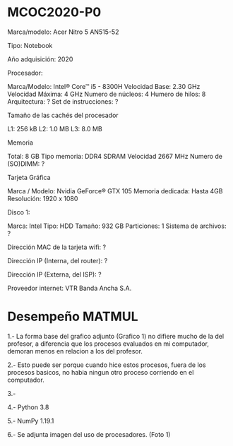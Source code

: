 # MCOC2020-P0
Marca/modelo: Acer Nitro 5 AN515-52

Tipo: Notebook

Año adquisición: 2020

Procesador:

Marca/Modelo: Intel® Core™ i5 - 8300H
Velocidad Base: 2.30 GHz
Velocidad Máxima: 4 GHz 
Numero de núcleos: 4
Humero de hilos: 8
Arquitectura: ?
Set de instrucciones: ?

Tamaño de las cachés del procesador

L1: 256 kB
L2: 1.0 MB
L3: 8.0 MB

Memoria

Total: 8 GB
Tipo memoria: DDR4 SDRAM
Velocidad 2667 MHz
Numero de (SO)DIMM: ?

Tarjeta Gráfica

Marca / Modelo: Nvidia GeForce® GTX 105
Memoria dedicada: Hasta 4GB
Resolución: 1920 x 1080

Disco 1:

Marca: Intel
Tipo: HDD
Tamaño: 932 GB
Particiones: 1
Sistema de archivos: ?

Dirección MAC de la tarjeta wifi: ?

Dirección IP (Interna, del router): ?

Dirección IP (Externa, del ISP): ?

Proveedor internet: VTR Banda Ancha S.A.

# Desempeño MATMUL

1.- La forma base del grafico adjunto (Grafico 1) no difiere mucho de la del profesor, a diferencia que los procesos evaluados en mi computador, demoran menos en relacion a los del profesor.

2.- Esto puede ser porque cuando hice estos procesos, fuera de los procesos basicos, no habia ningun otro proceso corriendo en el computador.

3.-

4.- Python 3.8

5.- NumPy 1.19.1

6.- Se adjunta imagen del uso de procesadores. (Foto 1)

